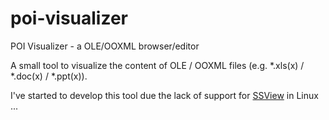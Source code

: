 # poi-visualizer
POI Visualizer - a OLE/OOXML browser/editor

A small tool to visualize the content of OLE / OOXML files (e.g. *.xls(x) / *.doc(x) / *.ppt(x)).

I've started to develop this tool due the lack of support for [SSView](http://www.mitec.cz/ssv.html) in Linux ...
